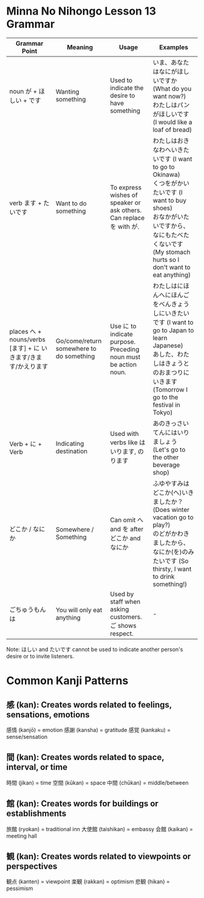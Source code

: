 # Minna No Nihongo Lesson 13 Grammar

| Grammar Point                                                  | Meaning                                  | Usage                                                               | Examples                                                                                                                                                                                                    |
| -------------------------------------------------------------- | ---------------------------------------- | ------------------------------------------------------------------- | ----------------------------------------------------------------------------------------------------------------------------------------------------------------------------------------------------------- |
| noun が + ほしい + です                                        | Wanting something                        | Used to indicate the desire to have something                       | いま、あなたはなにがほしいですか (What do you want now?)<br>わたしはパンがほしいです (I would like a loaf of bread)                                                                                         |
| verb ます + たいです                                           | Want to do something                     | To express wishes of speaker or ask others. Can replace を with が. | わたしはおきなわへいきたいです (I want to go to Okinawa)<br>くつをがかいたいです (I want to buy shoes)<br>おなかがいたいですから、なにもたべたくないです (My stomach hurts so I don't want to eat anything) |
| places へ + nouns/verbs [ます] + に いきます/きます/かえります | Go/come/return somewhere to do something | Use に to indicate purpose. Preceding noun must be action noun.     | わたしはにほんへにほんごをべんきょうしにいきたいです (I want to go to Japan to learn Japanese)<br>あした、わたしはきょうとのおまつりにいきます (Tomorrow I go to the festival in Tokyo)                     |
| Verb + に + Verb                                               | Indicating destination                   | Used with verbs like はいります, のります                           | あのきっさいてんにはいりましょう (Let's go to the other beverage shop)                                                                                                                                      |
| どこか / なにか                                                | Somewhere / Something                    | Can omit へ and を after どこか and なにか                          | ふゆやすみはどこか(へ)いきましたか？ (Does winter vacation go to play?)<br>のどがかわきましたから、なにか(を)のみたいです (So thirsty, I want to drink something!)                                          |
| ごちゅうもん は                                                | You will only eat anything               | Used by staff when asking customers. ご shows respect.              | -                                                                                                                                                                                                           |

Note: ほしい and たいです cannot be used to indicate another person's desire or to invite listeners.

# Common Kanji Patterns

## 感 (kan): Creates words related to feelings, sensations, emotions

感情 (kanjō) = emotion
感謝 (kansha) = gratitude
感覚 (kankaku) = sense/sensation

## 間 (kan): Creates words related to space, interval, or time

時間 (jikan) = time
空間 (kūkan) = space
中間 (chūkan) = middle/between

## 館 (kan): Creates words for buildings or establishments

旅館 (ryokan) = traditional inn
大使館 (taishikan) = embassy
会館 (kaikan) = meeting hall

## 観 (kan): Creates words related to viewpoints or perspectives

観点 (kanten) = viewpoint
楽観 (rakkan) = optimism
悲観 (hikan) = pessimism
